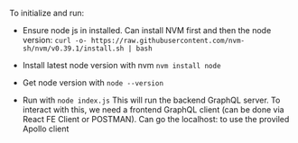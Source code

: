 To initialize and run: 
- Ensure node js in installed. Can install NVM first and then the node version: `curl -o- https://raw.githubusercontent.com/nvm-sh/nvm/v0.39.1/install.sh | bash`
- Install latest node version with nvm `nvm install node`
- Get node version with `node --version`

- Run with `node index.js`
This will run the backend GraphQL server. 
To interact with this, we need a frontend GraphQL client (can be done via React FE Client or POSTMAN). Can go the localhost:<port> to use the proviled Apollo client

